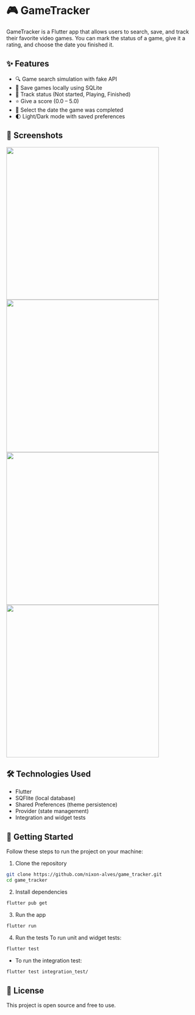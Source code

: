# 🎮 GameTracker

GameTracker is a Flutter app that allows users to search, save, and track their favorite video games. You can mark the status of a game, give it a rating, and choose the date you finished it.

## ✨ Features

- 🔍 Game search simulation with fake API
- 💾 Save games locally using SQLite
- 📝 Track status (Not started, Playing, Finished)
- ⭐ Give a score (0.0 – 5.0)
- 📅 Select the date the game was completed
- 🌓 Light/Dark mode with saved preferences

## 📸 Screenshots

<img src="assets/screenshots/initial_screen.png" width="400"/>
<img src="assets/screenshots/search_screen.png" width="400"/>
<img src="assets/screenshots/game_details_screen.png" width="400"/>
<img src="assets/screenshots/dark_mode.png" width="400"/>


## 🛠️ Technologies Used

- Flutter
- SQFlite (local database)
- Shared Preferences (theme persistence)
- Provider (state management)
- Integration and widget tests

## 🚀 Getting Started

Follow these steps to run the project on your machine:

1. Clone the repository

```bash
git clone https://github.com/nixon-alves/game_tracker.git
cd game_tracker
```

2. Install dependencies

```bash
flutter pub get
```

3. Run the app

```bash
flutter run
```

4. Run the tests
To run unit and widget tests:

```bash
flutter test
```
- To run the integration test:

```bash
flutter test integration_test/
```

## 📄 License

This project is open source and free to use.




